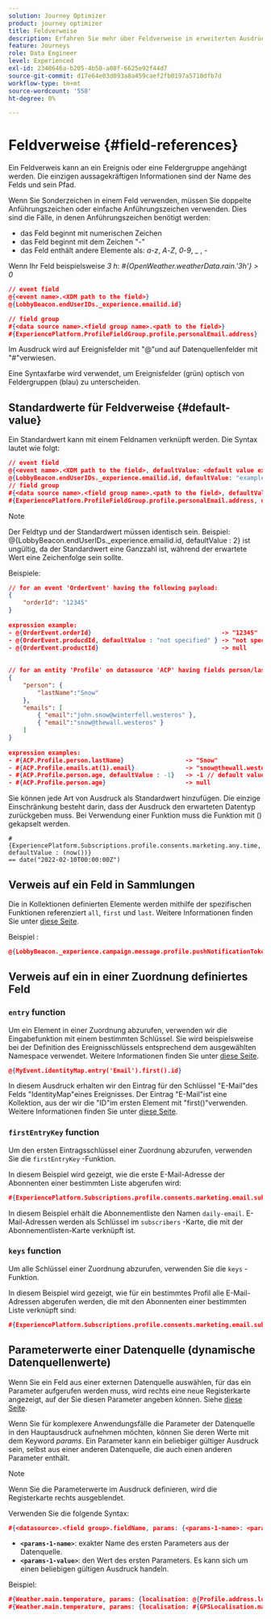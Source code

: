 ```yaml
---
solution: Journey Optimizer
product: journey optimizer
title: Feldverweise
description: Erfahren Sie mehr über Feldverweise in erweiterten Ausdrücken
feature: Journeys
role: Data Engineer
level: Experienced
exl-id: 2348646a-b205-4b50-a08f-6625e92f44d7
source-git-commit: d17e64e03d093a8a459caef2fb0197a5710dfb7d
workflow-type: tm+mt
source-wordcount: '558'
ht-degree: 0%

---
```


# Feldverweise {#field-references}

Ein Feldverweis kann an ein Ereignis oder eine Feldergruppe angehängt werden. Die einzigen aussagekräftigen Informationen sind der Name des Felds und sein Pfad.

Wenn Sie Sonderzeichen in einem Feld verwenden, müssen Sie doppelte Anführungszeichen oder einfache Anführungszeichen verwenden. Dies sind die Fälle, in denen Anführungszeichen benötigt werden:

* das Feld beginnt mit numerischen Zeichen
* das Feld beginnt mit dem Zeichen &quot;-&quot;
* das Feld enthält andere Elemente als: _a_-_z_, _A_-_Z_, _0_-_9_, _ , _-_

Wenn Ihr Feld beispielsweise _3 h_: _#{OpenWeather.weatherData.rain.&#39;3h&#39;} > 0_

```json
// event field
@{<event name>.<XDM path to the field>}
@{LobbyBeacon.endUserIDs._experience.emailid.id}

// field group
#{<data source name>.<field group name>.<path to the field>}
#{ExperiencePlatform.ProfileFieldGroup.profile.personalEmail.address}
```

Im Ausdruck wird auf Ereignisfelder mit &quot;@&quot;und auf Datenquellenfelder mit &quot;#&quot;verwiesen.

Eine Syntaxfarbe wird verwendet, um Ereignisfelder (grün) optisch von Feldergruppen (blau) zu unterscheiden.

## Standardwerte für Feldverweise {#default-value}

Ein Standardwert kann mit einem Feldnamen verknüpft werden. Die Syntax lautet wie folgt:

```json
// event field
@{<event name>.<XDM path to the field>, defaultValue: <default value expression>}
@{LobbyBeacon.endUserIDs._experience.emailid.id, defaultValue: "example@adobe.com"}
// field group
#{<data source name>.<field group name>.<path to the field>, defaultValue: <default value expression>}
#{ExperiencePlatform.ProfileFieldGroup.profile.personalEmail.address, defaultValue: "example@adobe.com"}
```

>[!NOTE]
>
>Der Feldtyp und der Standardwert müssen identisch sein. Beispiel: @{LobbyBeacon.endUserIDs._experience.emailid.id, defaultValue : 2} ist ungültig, da der Standardwert eine Ganzzahl ist, während der erwartete Wert eine Zeichenfolge sein sollte.

Beispiele:

```json
// for an event 'OrderEvent' having the following payload:
{
    "orderId": "12345"
}
 
expression example:
- @{OrderEvent.orderId}                                    -> "12345"
- @{OrderEvent.producdId, defaultValue : "not specified" } -> "not specified" // default value, productId is not a field present in the payload
- @{OrderEvent.productId}                                  -> null
 
 
// for an entity 'Profile' on datasource 'ACP' having fields person/lastName, with fetched data such as:
{
    "person": {
        "lastName":"Snow"
    },
    "emails": [
        { "email":"john.snow@winterfell.westeros" },
        { "email":"snow@thewall.westeros" }
    ]
}
 
expression examples:
- #{ACP.Profile.person.lastName}                 -> "Snow"
- #{ACP.Profile.emails.at(1).email}              -> "snow@thewall.westeros"
- #{ACP.Profile.person.age, defaultValue : -1}   -> -1 // default value, age is not a field present in the payload
- #{ACP.Profile.person.age}                      -> null
```

Sie können jede Art von Ausdruck als Standardwert hinzufügen. Die einzige Einschränkung besteht darin, dass der Ausdruck den erwarteten Datentyp zurückgeben muss. Bei Verwendung einer Funktion muss die Funktion mit () gekapselt werden.

```
#{ExperiencePlatform.Subscriptions.profile.consents.marketing.any.time, defaultValue : (now())} 
== date("2022-02-10T00:00:00Z")
```

## Verweis auf ein Feld in Sammlungen

Die in Kollektionen definierten Elemente werden mithilfe der spezifischen Funktionen referenziert `all`, `first` und `last`. Weitere Informationen finden Sie unter [diese Seite](../expression/collection-management-functions.md).

Beispiel :

```json
@{LobbyBeacon._experience.campaign.message.profile.pushNotificationTokens.all()
```

## Verweis auf ein in einer Zuordnung definiertes Feld

### `entry` function

Um ein Element in einer Zuordnung abzurufen, verwenden wir die Eingabefunktion mit einem bestimmten Schlüssel. Sie wird beispielsweise bei der Definition des Ereignisschlüssels entsprechend dem ausgewählten Namespace verwendet. Weitere Informationen finden Sie unter [diese Seite](../../event/about-creating.md#select-the-namespace).

```json
@{MyEvent.identityMap.entry('Email').first().id}
```

In diesem Ausdruck erhalten wir den Eintrag für den Schlüssel &quot;E-Mail&quot;des Felds &quot;IdentityMap&quot;eines Ereignisses. Der Eintrag &quot;E-Mail&quot;ist eine Kollektion, aus der wir die &quot;ID&quot;im ersten Element mit &quot;first()&quot;verwenden. Weitere Informationen finden Sie unter [diese Seite](../expression/collection-management-functions.md).

### `firstEntryKey` function

Um den ersten Eintragsschlüssel einer Zuordnung abzurufen, verwenden Sie die `firstEntryKey` -Funktion.

In diesem Beispiel wird gezeigt, wie die erste E-Mail-Adresse der Abonnenten einer bestimmten Liste abgerufen wird:

```json
#{ExperiencePlatform.Subscriptions.profile.consents.marketing.email.subscriptions.entry('daily-email').subscribers.firstEntryKey()}
```

In diesem Beispiel erhält die Abonnementliste den Namen `daily-email`. E-Mail-Adressen werden als Schlüssel im `subscribers` -Karte, die mit der Abonnementlisten-Karte verknüpft ist.

### `keys` function

Um alle Schlüssel einer Zuordnung abzurufen, verwenden Sie die `keys` -Funktion.

In diesem Beispiel wird gezeigt, wie für ein bestimmtes Profil alle E-Mail-Adressen abgerufen werden, die mit den Abonnenten einer bestimmten Liste verknüpft sind:

```json
#{ExperiencePlatform.Subscriptions.profile.consents.marketing.email.subscriptions.entry('daily-mail').subscribers.keys()
```

## Parameterwerte einer Datenquelle (dynamische Datenquellenwerte)

Wenn Sie ein Feld aus einer externen Datenquelle auswählen, für das ein Parameter aufgerufen werden muss, wird rechts eine neue Registerkarte angezeigt, auf der Sie diesen Parameter angeben können. Siehe [diese Seite](../expression/expressionadvanced.md).

Wenn Sie für komplexere Anwendungsfälle die Parameter der Datenquelle in den Hauptausdruck aufnehmen möchten, können Sie deren Werte mit dem Keyword _params_. Ein Parameter kann ein beliebiger gültiger Ausdruck sein, selbst aus einer anderen Datenquelle, die auch einen anderen Parameter enthält.

>[!NOTE]
>
>Wenn Sie die Parameterwerte im Ausdruck definieren, wird die Registerkarte rechts ausgeblendet.

Verwenden Sie die folgende Syntax:

```json
#{<datasource>.<field group>.fieldName, params: {<params-1-name>: <params-1-value>, <params-2-name>: <params-2-value>}}
```

* **`<params-1-name>`**: exakter Name des ersten Parameters aus der Datenquelle.
* **`<params-1-value>`**: den Wert des ersten Parameters. Es kann sich um einen beliebigen gültigen Ausdruck handeln.

Beispiel:

```json
#{Weather.main.temperature, params: {localisation: @{Profile.address.localisation}}}
#{Weather.main.temperature, params: {localisation: #{GPSLocalisation.main.coordinates, params: {city: @{Profile.address.city}}}}}
```
